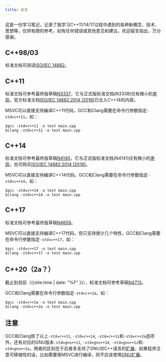 ```yaml
---
title: 前言
---
```


这是一份学习笔记，记录了我学习C++11/14/17过程中遇到的各种新概念、技术、思想等，仅供有限的参考，如有任何错误或其他意见和建议，欢迎留言指出，万分感谢。

## C++98/03

标准文档可阅读[ISO/IEC 14882](http://cs.nyu.edu/courses/fall11/CSCI-GA.2110-003/documents/c++2003std.pdf)。

## C++11

标准文档可参考最终版草稿[N3337](http://www.open-std.org/jtc1/sc22/wg21/docs/papers/2012/n3337.pdf)，它与正式版标准文档(N3338)仅有微小的[差异](http://www.open-std.org/jtc1/sc22/wg21/docs/papers/2012/n3338.html)。官方标准文档[ISO/IEC 14882:2014 (2016)](https://webstore.ansi.org/RecordDetail.aspx?sku=INCITS/ISO/IEC+14882:2014+\(2016\))已合入C++14的内容。

MSVC可以直接支持编译C++11代码，GCC和Clang需要在命令行参数指定`-std=c++11`，如：

```shell
$gcc -std=c++11 -o test main.cpp
$clang -std=c++11 -o test main.cpp
```

## C++14

标准文档可参考最终版草稿[N4140](https://github.com/cplusplus/draft/blob/master/papers/n4140.pdf?raw=true)，它与正式版标准文档(N4141)仅有微小的[差异](https://github.com/cplusplus/draft/compare/n4140...n4141)。也可购买[ISO/IEC 14882:2014 (2016)](https://webstore.ansi.org/RecordDetail.aspx?sku=INCITS/ISO/IEC+14882:2014+\(2016\))。

MSVC可以直接支持编译C++14代码，GCC和Clang需要在命令行参数指定`-std=c++14`，如：

```shell
$gcc -std=c++14 -o test main.cpp
$clang -std=c++14 -o test main.cpp
```

## C++17

标准文档可参考最终版草稿[N4659](http://www.open-std.org/jtc1/sc22/wg21/docs/papers/2017/n4659.pdf)。

MSVC可以直接支持编译C++17代码，但只支持很少几个特性，GCC和Clang需要在命令行参数指定`-std=c++17`，如：

```shell
$gcc -std=c++17 -o test main.cpp
$clang -std=c++17 -o test main.cpp
```

## C++20（2a？）

截止到目前（{{site.time | date: "%F" }}），标准文档可参考草稿[N4713](https://github.com/cplusplus/draft/raw/master/papers/n4713.pdf)。

GCC和Clang需要在命令行参数指定`-std=c++2a`，如：

```shell
$gcc -std=c++2a -o test main.cpp
$clang -std=c++2a -o test main.cpp
```

## 注意

GCC和Clang除了以上`-std=c++11`, `-std=c++14`, `-std=c++1z`和`-std=c++2a`选项外，还有对应的GNU版本`-std=gnu++11`, `-std=gnu++14`, `-std=gnu++1z`和`-std=gnu++2a`，两者的区别在于后者多支持了GNU对C++语言的[扩展](https://gcc.gnu.org/onlinedocs/gcc/C_002b_002b-Extensions.html)，如果程序注意可移植性的话，比如需要用MSVC进行编译，则不应该使用[GNU扩展](https://gcc.gnu.org/onlinedocs/gcc/C_002b_002b-Extensions.html)。


